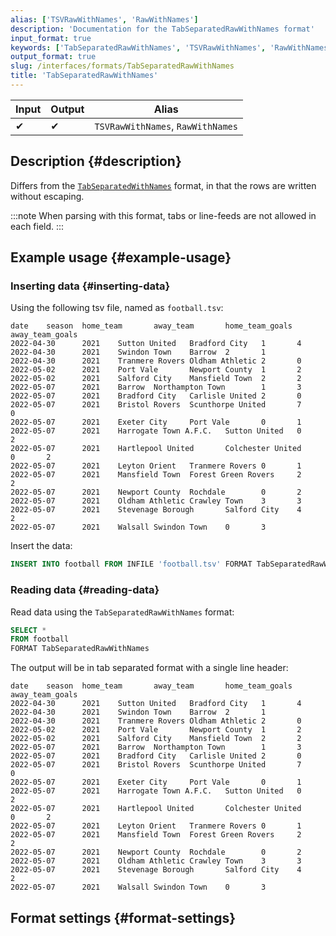 ```yaml
---
alias: ['TSVRawWithNames', 'RawWithNames']
description: 'Documentation for the TabSeparatedRawWithNames format'
input_format: true
keywords: ['TabSeparatedRawWithNames', 'TSVRawWithNames', 'RawWithNames']
output_format: true
slug: /interfaces/formats/TabSeparatedRawWithNames
title: 'TabSeparatedRawWithNames'
---
```


| Input | Output | Alias                             |
|-------|--------|-----------------------------------|
| ✔     | ✔      | `TSVRawWithNames`, `RawWithNames` |

## Description {#description}

Differs from the [`TabSeparatedWithNames`](./TabSeparatedWithNames.md) format, 
in that the rows are written without escaping.

:::note
When parsing with this format, tabs or line-feeds are not allowed in each field.
:::

## Example usage {#example-usage}

### Inserting data {#inserting-data}

Using the following tsv file, named as `football.tsv`:

```tsv
date    season  home_team       away_team       home_team_goals away_team_goals
2022-04-30      2021    Sutton United   Bradford City   1       4
2022-04-30      2021    Swindon Town    Barrow  2       1
2022-04-30      2021    Tranmere Rovers Oldham Athletic 2       0
2022-05-02      2021    Port Vale       Newport County  1       2
2022-05-02      2021    Salford City    Mansfield Town  2       2
2022-05-07      2021    Barrow  Northampton Town        1       3
2022-05-07      2021    Bradford City   Carlisle United 2       0
2022-05-07      2021    Bristol Rovers  Scunthorpe United       7       0
2022-05-07      2021    Exeter City     Port Vale       0       1
2022-05-07      2021    Harrogate Town A.F.C.   Sutton United   0       2
2022-05-07      2021    Hartlepool United       Colchester United       0       2
2022-05-07      2021    Leyton Orient   Tranmere Rovers 0       1
2022-05-07      2021    Mansfield Town  Forest Green Rovers     2       2
2022-05-07      2021    Newport County  Rochdale        0       2
2022-05-07      2021    Oldham Athletic Crawley Town    3       3
2022-05-07      2021    Stevenage Borough       Salford City    4       2
2022-05-07      2021    Walsall Swindon Town    0       3
```

Insert the data:

```sql
INSERT INTO football FROM INFILE 'football.tsv' FORMAT TabSeparatedRawWithNames;
```

### Reading data {#reading-data}

Read data using the `TabSeparatedRawWithNames` format:

```sql
SELECT *
FROM football
FORMAT TabSeparatedRawWithNames
```

The output will be in tab separated format with a single line header:

```tsv
date    season  home_team       away_team       home_team_goals away_team_goals
2022-04-30      2021    Sutton United   Bradford City   1       4
2022-04-30      2021    Swindon Town    Barrow  2       1
2022-04-30      2021    Tranmere Rovers Oldham Athletic 2       0
2022-05-02      2021    Port Vale       Newport County  1       2
2022-05-02      2021    Salford City    Mansfield Town  2       2
2022-05-07      2021    Barrow  Northampton Town        1       3
2022-05-07      2021    Bradford City   Carlisle United 2       0
2022-05-07      2021    Bristol Rovers  Scunthorpe United       7       0
2022-05-07      2021    Exeter City     Port Vale       0       1
2022-05-07      2021    Harrogate Town A.F.C.   Sutton United   0       2
2022-05-07      2021    Hartlepool United       Colchester United       0       2
2022-05-07      2021    Leyton Orient   Tranmere Rovers 0       1
2022-05-07      2021    Mansfield Town  Forest Green Rovers     2       2
2022-05-07      2021    Newport County  Rochdale        0       2
2022-05-07      2021    Oldham Athletic Crawley Town    3       3
2022-05-07      2021    Stevenage Borough       Salford City    4       2
2022-05-07      2021    Walsall Swindon Town    0       3
```

## Format settings {#format-settings}